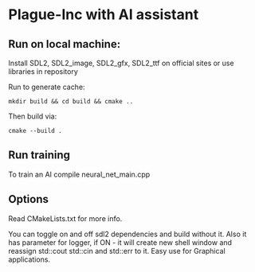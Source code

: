 # Plague-Inc with AI assistant

## Run on local machine:
Install SDL2, SDL2_image, SDL2_gfx, SDL2_ttf on official sites or use libraries in repository

Run to generate cache:
```shell
mkdir build && cd build && cmake ..
```

Then build via:
```shell
cmake --build .
```

## Run training

To train an AI compile neural_net_main.cpp


## Options

Read CMakeLists.txt for more info.

 You can toggle on and off sdl2 dependencies and build without it.
 Also it has parameter for logger, if ON - it will create new shell window and reassign std::cout std::cin and std::err to it. Easy use for Graphical applications.